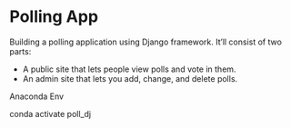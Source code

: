 # Polling App

Building a polling application using Django framework. It’ll consist of two parts:

- A public site that lets people view polls and vote in them.
- An admin site that lets you add, change, and delete polls.


Anaconda Env

conda activate poll_dj